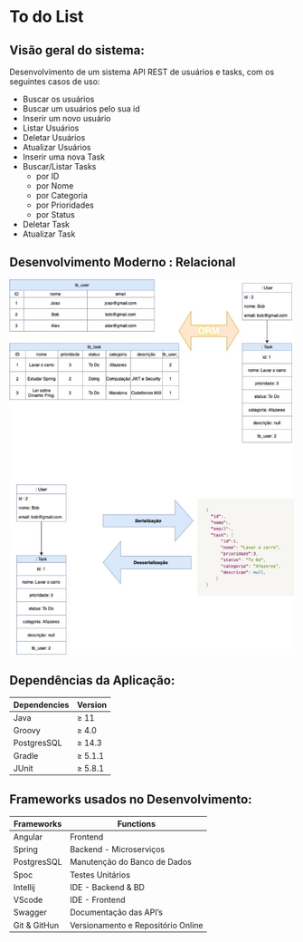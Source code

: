 # To do List


## Visão geral do sistema:

Desenvolvimento de um sistema API REST de usuários e tasks, com os seguintes casos de uso:

- Buscar os usuários
- Buscar um usuários pelo sua id
- Inserir um novo usuário
- Listar Usuários
- Deletar Usuários
- Atualizar Usuários
- Inserir uma nova Task
- Buscar/Listar Tasks
    - por ID
    - por Nome
    - por Categoria
    - por Prioridades
    - por Status
- Deletar Task
- Atualizar Task

## Desenvolvimento Moderno : Relacional

![diagram_task.png](Anexos/diagram_task.jpg)

## Dependências da Aplicação:

| Dependencies  | Version |
| --- | --- |
| Java | ≥ 11 |
| Groovy | ≥ 4.0 |
| PostgresSQL | ≥ 14.3 |
| Gradle | ≥ 5.1.1 |
| JUnit | ≥ 5.8.1 |

## Frameworks usados no Desenvolvimento:

| Frameworks  | Functions |
| --- | --- |
| Angular | Frontend |
| Spring | Backend - Microserviços |
| PostgresSQL | Manutenção do Banco de Dados |
| Spoc | Testes Unitários |
| Intellij  | IDE - Backend & BD |
| VScode | IDE - Frontend |
| Swagger  | Documentação das API’s |
| Git & GitHun  | Versionamento e Repositório Online |
